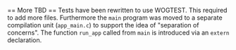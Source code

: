 == More TBD ==
Tests have been rewritten to use WOGTEST. This required to add
more files. Furthermore the `main` program was moved to a separate
compilation unit (`app_main.c`) to support the idea of "separation
of concerns". The function `run_app` called from `main` is
introduced via an `extern` declaration.
